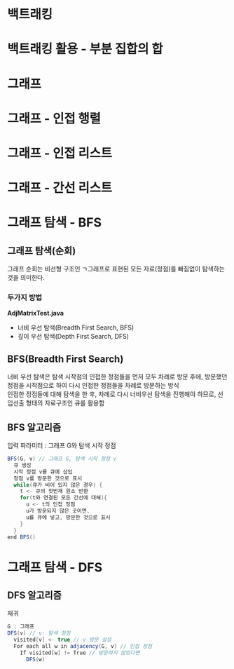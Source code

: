 # 백트래킹
# 백트래킹 활용 - 부분 집합의 합
# 그래프
# 그래프 - 인접 행렬
# 그래프 - 인접 리스트
# 그래프 - 간선 리스트
# 그래프 탐색 - BFS
## 그래프 탐색(순회)
그래프 순회는 비선형 구조인 ㄱ그래프로 표현된 모든 자료(정점)를 빠짐없이 탐색하는 것을 의미한다.

### 두가지 방법
<b>AdjMatrixTest.java</b><br>
- 너비 우선 탐색(Breadth First Search, BFS)
- 깊이 우선 탐색(Depth First Search, DFS)

## BFS(Breadth First Search)
너비 우선 탐색은 탐색 시작점의 인접한 정점들을 먼저 모두 차례로 방문 후에, 방문했던 정점을 시작점으로 하여 다시 인접한 정점들을 차례로 방문하는 방식<br>
인접한 정점들에 대해 탐색을 한 후, 차례로 다시 너비우선 탐색을 진행해야 하므로, 선입선출 형태의 자료구조인 큐를 활용함<br>

## BFS 알고리즘
입력 파라미터 : 그래프 G와 탐색 시작 정점
```java
BFS(G, v) // 그래프 G, 탐색 시작 정점 v
  큐 생성
  시작 정점 v를 큐에 삽입
  정점 v를 방문한 것으로 표시
  while(큐가 비어 있지 않은 경우) {
    t <- 큐의 첫번재 원소 반환
    for(t와 연결된 모든 간선에 대해){
      u <- t의 인접 정점
      u가 방문되지 않은 곳이면,
      u를 큐에 넣고, 방문한 것으로 표시
    }
  }
end BFS()
```
# 그래프 탐색 - DFS
## DFS 알고리즘
재귀
```java
G : 그래프
DFS(v) // v: 탐색 정점
  visited[v] <- true // v 방문 설정
  For each all w in adjacency(G, v) // 인접 정점
    If visited[w] != True // 방문하지 않았다면
      DFS(w)
```
